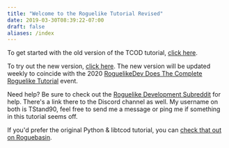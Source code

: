 ```yaml
---
title: "Welcome to the Roguelike Tutorial Revised"
date: 2019-03-30T08:39:22-07:00
draft: false
aliases: /index
---
```


To get started with the old version of the TCOD tutorial, [click here](/tutorials/tcod/2019/).

To try out the new version, [click here](/tutorials/tcod/v2/). The new version will be updated weekly to coincide with the 2020 [RoguelikeDev Does The Complete Roguelike Tutorial](https://www.reddit.com/r/roguelikedev/comments/grccvt/roguelikedev_does_the_complete_roguelike_tutorial/) event.

Need help? Be sure to check out the
[Roguelike Development Subreddit](https://www.reddit.com/r/roguelikedev)
for help. There's a link there to the Discord channel as well. My username on both is
TStand90, feel free to send me a message or ping me if something in this tutorial seems
off.

If you'd prefer the original Python & libtcod tutorial, you can
[check that out on Roguebasin](http://www.roguebasin.com/index.php?title=Complete_Roguelike_Tutorial,_using_python%2Blibtcod).
